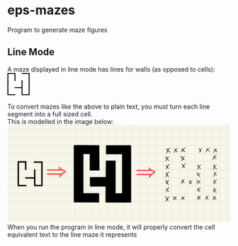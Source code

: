 # eps-mazes
Program to generate maze figures

## Line Mode
A maze displayed in line mode has lines for walls (as opposed to cells):\
![Error loading line mode image](/ReadmeAssets/line-mode.png)

To convert mazes like the above to plain text,
you must turn each line segment into a full sized cell.\
This is modelled in the image below:
![Error Loading Image](/ReadmeAssets/wall-to-cell.jpg)
When you run the program in line mode, it will properly convert the cell equivalent text to the line maze it represents
